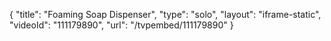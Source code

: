 {
    "title": "Foaming Soap Dispenser",
    "type": "solo",
    "layout": "iframe-static",
    "videoId": "111179890",
    "url": "\/tvpembed\/111179890"
}